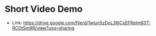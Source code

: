 # Short Video Demo
- Link: https://drive.google.com/file/d/1wlun5zDoL36iCsEFRqIm83T-RCDtSm9R/view?usp=sharing